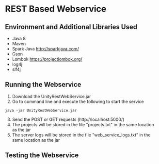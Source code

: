 # REST Based Webservice

## Environment and Additional Libraries Used
* Java 8
* Maven
* Spark Java http://sparkjava.com/
* Gson
* Lombok https://projectlombok.org/
* log4j
* slf4j

## Running the Webservice
1. Download the UnityRestWebService.jar
2. Go to command line and execute the following to start the service
```
java -jar UnityRestWebService.jar
```
3. Send the POST or GET requests (http://localhost:5000/)
4. The projects will be stored in the file "projects.txt" in the same location as the jar
5. The server logs will be stored in the file "web_service_logs.txt" in the same location as the jar

## Testing the Webservice

